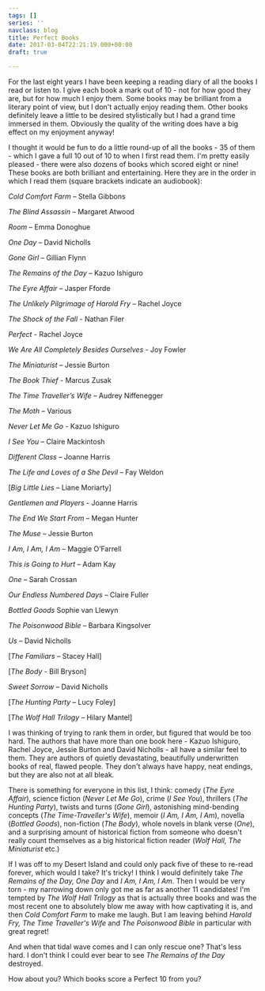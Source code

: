 ```yaml
---
tags: []
series: ''
navclass: blog
title: Perfect Books
date: 2017-03-04T22:21:19.000+00:00
draft: true

---
```

For the last eight years I have been keeping a reading diary of all the books I read or listen to. I give each book a mark out of 10 - not for how good they are, but for how much I enjoy them. Some books may be brilliant from a literary point of view, but I don't actually enjoy reading them. Other books definitely leave a little to be desired stylistically but I had a grand time immersed in them. Obviously the quality of the writing does have a big effect on my enjoyment anyway!

I thought it would be fun to do a little round-up of all the books - 35 of them - which I gave a full 10 out of 10 to when I first read them. I'm pretty easily pleased - there were also dozens of books which scored eight or nine! These books are both brilliant and entertaining. Here they are in the order in which I read them (square brackets indicate an audiobook):

_Cold Comfort Farm_ – Stella Gibbons

_The Blind Assassin_ – Margaret Atwood

_Room_ – Emma Donoghue

_One Day_ – David Nicholls

_Gone Girl_ – Gillian Flynn

_The Remains of the Day_ – Kazuo Ishiguro

_The Eyre Affair_ – Jasper Fforde

_The Unlikely Pilgrimage of Harold Fry_ – Rachel Joyce

_The Shock of the Fall_ - Nathan Filer

_Perfect_ - Rachel Joyce

_We Are All Completely Besides Ourselves_ - Joy Fowler

_The Miniaturist_ – Jessie Burton

_The Book Thief_ - Marcus Zusak

_The Time Traveller’s Wife_ – Audrey Niffenegger

_The Moth_ – Various

_Never Let Me Go_ - Kazuo Ishiguro

_I See You_ – Claire Mackintosh

_Different Class_ – Joanne Harris

_The Life and Loves of a She Devil_ – Fay Weldon

\[_Big Little Lies_ – Liane Moriarty\]

_Gentlemen and Players_ - Joanne Harris

_The End We Start From_ – Megan Hunter

_The Muse_ – Jessie Burton

_I Am, I Am, I Am_ – Maggie O’Farrell

_This is Going to Hurt_ – Adam Kay

_One_ – Sarah Crossan

_Our Endless Numbered Days_ – Claire Fuller

_Bottled Goods_ Sophie van Llewyn

_The Poisonwood Bible_ – Barbara Kingsolver

_Us_ – David Nicholls

\[_The Familiars_ – Stacey Hall\]

\[_The Body_ - Bill Bryson\]

_Sweet Sorrow –_ David Nicholls

\[_The Hunting Party_ – Lucy Foley\]

\[_The Wolf Hall Trilogy_ – Hilary Mantel\]

I was thinking of trying to rank them in order, but figured that would be too hard. The authors that have more than one book here - Kazuo Ishiguro, Rachel Joyce, Jessie Burton and David Nicholls - all have a similar feel to them. They are authors of quietly devastating, beautifully underwritten books of real, flawed people. They don't always have happy, neat endings, but they are also not at all bleak.

There is something for everyone in this list, I think: comedy (_The Eyre Affair_), science fiction (_Never Let Me Go_), crime (_I See You_), thrillers (_The Hunting Party_), twists and turns (_Gone Girl_), astonishing mind-bending concepts (_The Time-Traveller's Wife_), memoir (_I Am, I Am, I Am_), novella (_Bottled Goods_), non-fiction (_The Body_), whole novels in blank verse (_One_), and a surprising amount of historical fiction from someone who doesn't really count themselves as a big historical fiction reader (_Wolf Hall, The Miniaturist_ etc.) 

If I was off to my Desert Island and could only pack five of these to re-read forever, which would I take? It's tricky! I think I would definitely take _The Remains of the Day, One Day_ and _I Am, I Am, I Am_. Then I would be very torn - my narrowing down only got me as far as another 11 candidates! I'm tempted by _The Wolf Hall Trilogy_ as that is actually three books and was the most recent one to absolutely blow me away with how captivating it is, and then _Cold Comfort Farm_ to make me laugh. But I am leaving behind _Harold Fry, The Time Traveller's Wife_ and _The Poisonwood Bible_ in particular with great regret!

And when that tidal wave comes and I can only rescue one? That's less hard. I don't think I could ever bear to see _The Remains of the Day_ destroyed.

How about you? Which books score a Perfect 10 from you?